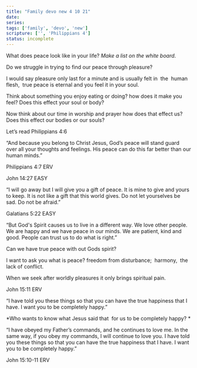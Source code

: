 ```yaml
---
title: "Family devo new 4 10 21"
date: 
series: 
tags: ['family', 'devo', 'new']
scripture: ['', 'Philippians 4']
status: incomplete
---
```


What does peace look like in your life?
*Make a list on the white board*.

Do we struggle in trying to find our peace through pleasure?

I would say pleasure only last for a minute and is usually felt in  the  human flesh,  true peace is eternal and you feel it in your soul.

Think about something you enjoy eating or doing?
how does it make you feel? Does this effect your soul or body?

Now think about our time in worship and prayer how does that effect us? Does this effect our bodies or our souls?

Let’s read Philippians 4:6

“And because you belong to Christ Jesus, God’s peace will stand guard over all your thoughts and feelings. His peace can do this far better than our human minds.”

‭‭Philippians‬ ‭4:7‬ ‭ERV‬‬

‭‭John‬ ‭14:27‬ ‭EASY‬‬

‭‭“I will go away but I will give you a gift of peace. It is mine to give and yours to keep. It is not like a gift that this world gives. Do not let yourselves be sad. Do not be afraid.”

‭‭Galatians‬ ‭5:22‬ ‭EASY‬‬

“But God's Spirit causes us to live in a different way. We love other people. We are happy and we have peace in our minds. We are patient, kind and good. People can trust us to do what is right.”

Can we have true peace with out Gods spirit?

I want to ask you what is peace?
freedom from disturbance;  harmony,  the lack of conflict.

When we seek after worldly pleasures it only brings spiritual pain.

‭‭John‬ ‭15:11‬ ‭ERV‬‬

“I have told you these things so that you can have the true happiness that I have. I want you to be completely happy.”

*Who wants to know what Jesus said that  for us to be completely happy? *

“I have obeyed my Father’s commands, and he continues to love me. In the same way, if you obey my commands, I will continue to love you. I have told you these things so that you can have the true happiness that I have. I want you to be completely happy.”

‭‭John‬ ‭15:10-11‬ ‭ERV‬‬
